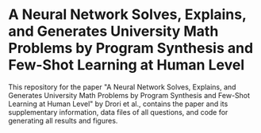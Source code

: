 # A Neural Network Solves, Explains, and Generates University Math Problems by Program Synthesis and Few-Shot Learning at Human Level
This repository for the paper "A Neural Network Solves, Explains, and Generates University Math Problems by Program Synthesis and Few-Shot Learning at Human Level" by Drori et al., contains the paper and its supplementary information, data files of all questions, and code for generating all results and figures.
